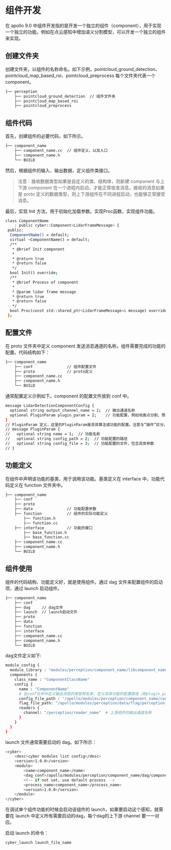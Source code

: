 # 组件开发

在 apollo 9.0 中组件开发指的是开发一个独立的组件（component），用于实现一个独立的功能。例如在点云感知中增加语义分割模型，可以开发一个独立的组件来实现。

## 创建文件夹

创建文件夹，以组件的名称命名。如下示例，pointcloud_ground_detection、pointcloud_map_based_roi、pointcloud_preprocess 每个文件夹代表一个 component。

```bash
├── perception
    ├── pointcloud_ground_detection  // 组件文件夹
    ├── pointcloud_map_based_roi
    ├── pointcloud_preprocess
```

## 组件代码

首先，创建组件的必要代码，如下所示。

```bash
├── component_name
    ├── component_name.cc  // 组件定义，以及入口
    ├── component_name.h
    └── BUILD
```

然后，根据组件的输入、输出数据，定义组件类接口。

> 注意：接收数据类型如果是自定义的类、结构体，则新建 component 与上下游 component 在一个进程内启动，才能正常收发消息。接收的消息如果是 proto 定义的数据类型，则上下游组件在不同进程启动，也能够正常接受消息。

最后，实现 Init 方法，用于初始化加载参数。实现Proc函数，实现组件功能。

```bash
class ComponentName
    : public cyber::Component<LidarFrameMessage> {
 public:
  ComponentName() = default;
  virtual ~ComponentName() = default;
  /**
   * @brief Init component
   *
   * @return true
   * @return false
   */
  bool Init() override;
  /**
   * @brief Process of component
   *
   * @param lidar frame message
   * @return true
   * @return false
   */
  bool Proc(const std::shared_ptr<LidarFrameMessage>& message) override;
 };
```

## 配置文件

在 proto 文件夹中定义 component 发送消息通道的名称，组件需要完成的功能的配置。代码结构如下：

```bash
├── component_name
    ├── conf               // 组件配置文件
    ├── proto              // proto定义
    ├── component_name.cc
    ├── component_name.h
    └── BUILD
```

通常配置定义示例如下。component 的配置文件放到 conf 中。

```bash
message LidarDetectionComponentConfig {
  optional string output_channel_name = 1;  // 输出通道名称
  optional PluginParam plugin_param = 2;    // 功能配置，例如地面点分割、预处理等
}
// PluginParam 定义，这里的PluginParam是具体算法或功能的配置。注意与“插件”区分。
// message PluginParam {
//   optional string name = 1;  // 功能名称
//   optional string config_path = 2;  // 功能配置的路径
//   optional string config_file = 3;  // 功能配置的文件，包含具体参数
// }
```

## 功能定义

在组件中声明该功能的基类，用于调用该功能。基类定义在 interface 中，功能代码定义在 function 文件夹中。

```bash
├── component_name
    ├── conf
    ├── proto
    ├── data               // 功能配置参数
    ├── function           // 组件的实际功能定义
        ├── function.h
        ├── function.cc
    ├── interface          // 功能的接口
        ├── base_function.h
        ├── base_function.cc
    ├── component_name.cc
    ├── component_name.h
    └── BUILD
```

## 组件使用

组件的代码结构、功能定义好，就是使用组件。通过 dag 文件来配置组件的启动项，通过 launch 启动组件。

```bash
├── component_name
    ├── conf
    ├── dag     // dag文件
    ├── launch  // launch启动文件
    ├── proto
    ├── data
    ├── function
    ├── interface
    ├── component_name.cc
    ├── component_name.h
    └── BUILD
```

dag文件定义如下:

```bash
module_config {
  module_library : "modules/perception/component_name/libcomponent_name.so"
  components {
    class_name : "ComponentClassName"
    config {
      name : "ComponentName"
      # 在conf文件中定义输出消息的类型和名称，定义具体功能的配置路径（即plugin_param）
      config_file_path : "/apollo/modules/perception/component_name/conf/component_name.pb.txt"
      flag_file_path: "/apollo/modules/perception/data/flag/perception_common.flag"
      readers {
        channel: "/perception/reader_name"  # 上游组件的输出通道名称
      }
    }
  }
}
```

launch 文件通常需要启动的 dag。如下所示：

```bash
<cyber>
    <desc>cyber modules list config</desc>
    <version>1.0.0</version>
    <module>
        <name>component_name</name>
        <dag_conf>/apollo/modules/perception/component_name/dag/component_name.dag</dag_conf>
        <!-- if not set, use default process -->
        <process_name>component_name</process_name>
        <version>1.0.0</version>
    </module>
</cyber>
```

在调试单个组件功能的时候会启动该组件的 launch，如果要启动这个感知，就需要在 launch 中定义所有需要启动的dag，每个dag的上下游 channel 要一一对应。

启动 launch 的命令：

```bash
cyber_launch launch_file_name
```
